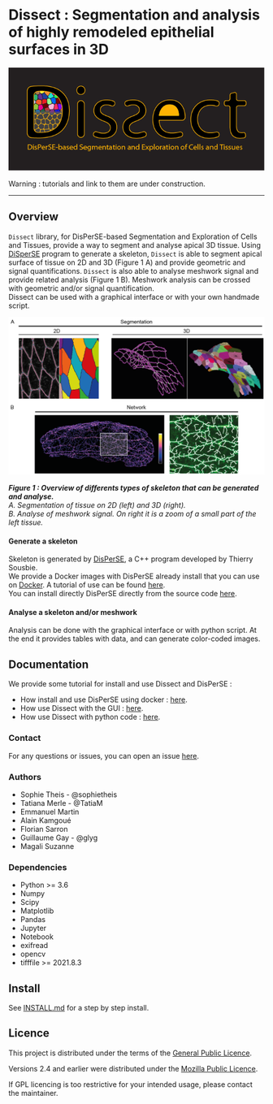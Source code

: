 # Dissect : Segmentation and analysis of highly remodeled epithelial surfaces in 3D

![Banner](doc/Illustrations/Logo.png)

Warning : tutorials and link to them are under construction. 
<hr/>

## Overview
`Dissect` library, for DisPerSE-based Segmentation and Exploration of Cells and Tissues, provide a way to segment and analyse apical 3D tissue. Using [DiSperSE](http://www2.iap.fr/users/sousbie/web/html/indexd41d.html) program to generate a skeleton, `Dissect` is able to segment apical surface of tissue on 2D and 3D (Figure 1 A) and provide geometric and signal quantifications. `Dissect` is also able to analyse meshwork signal and provide related analysis (Figure 1 B). Meshwork analysis can be crossed with geometric and/or signal quantification. 
<br>Dissect can be used with a graphical interface or with your own handmade script. 

![Figure1](doc/Illustrations/Figure1.png)


***Figure 1 : Overview of differents types of skeleton that can be generated and analyse.***
<br>*A. Segmentation of tissue on 2D (left) and 3D (right).*
<br>*B. Analyse of meshwork signal. On right it is a zoom of a small part of the left tissue.*

#### Generate a skeleton
Skeleton is generated by [DisPerSE](http://www2.iap.fr/users/sousbie/web/html/indexd41d.html), a C++ program developed by Thierry Sousbie. 
<br>We provide a Docker images with DisPerSE already install that you can use on [Docker](https://www.docker.com/). A tutorial of use can be found [here](NOTPROVIDEDYET). 
<br>You can install directly DisPerSE directly from the source code [here](http://thierry-sousbie.github.io/DisPerSE/). 

#### Analyse a skeleton and/or meshwork
Analysis can be done with the graphical interface or with python script. At the end it provides tables with data, and can generate color-coded images. 


## Documentation
We provide some tutorial for install and use Dissect and DisPerSE : 

* How install and use DisPerSE using docker : [here](NOTPROVIDEDYET).
* How use Dissect with the GUI : [here](NOTPROVIDEDYET).
* How use Dissect with python code : [here](NOTPROVIDEDYET).


### Contact
For any questions or issues, you can open an issue [here](https://github.com/sophietheis/Dissects/issues).

### Authors
* Sophie Theis - @sophietheis
* Tatiana Merle - @TatiaM
* Emmanuel Martin
* Alain Kamgoué
* Florian Sarron
* Guillaume Gay - @glyg
* Magali Suzanne

### Dependencies
* Python >= 3.6
* Numpy
* Scipy
* Matplotlib
* Pandas
* Jupyter
* Notebook
* exifread
* opencv
* tifffile >= 2021.8.3

## Install
See [INSTALL.md](INSTALL.md) for a step by step install. 



## Licence

This project is distributed under the terms of the [General Public Licence](https://www.gnu.org/licenses/gpl.html).


Versions 2.4 and earlier were distributed under the [Mozilla Public Licence](https://www.mozilla.org/en-US/MPL/2.0/).

If GPL licencing is too restrictive for your intended usage, please contact the maintainer.


